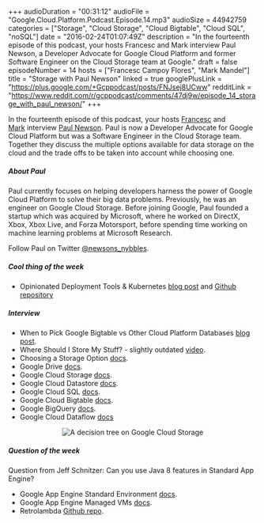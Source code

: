 +++
audioDuration = "00:31:12"
audioFile = "Google.Cloud.Platform.Podcast.Episode.14.mp3"
audioSize = 44942759
categories = ["Storage", "Cloud Storage", "Cloud Bigtable", "Cloud SQL", "noSQL"]
date = "2016-02-24T01:07:49Z"
description = "In the fourteenth episode of this podcast, your hosts Francesc and Mark interview Paul Newson, a Developer Advocate for Google Cloud Platform and former Software Engineer on the Cloud Storage team at Google."
draft = false
episodeNumber = 14
hosts = ["Francesc Campoy Flores", "Mark Mandel"]
title = "Storage with Paul Newson"
linked = true
googlePlusLink = "https://plus.google.com/+Gcppodcast/posts/FNJsej8UCww"
redditLink = "https://www.reddit.com/r/gcppodcast/comments/47dj9w/episode_14_storage_with_paul_newson/"
+++

In the fourteenth episode of this podcast, your hosts
[Francesc](http://twitter.com/francesc) and
[Mark](http://twitter.com/neurotic) interview
[Paul Newson](https://twitter.com/newsons_nybbles).
Paul is now a Developer Advocate for Google Cloud Platform but was a Software
Engineer in the Cloud Storage team.
Together they discuss the multiple options available for data storage on the
cloud and the trade offs to be taken into account while choosing one.
<!--more-->

##### About Paul

Paul currently focuses on helping developers harness the power of Google Cloud
Platform to solve their big data problems. Previously, he was an engineer on
Google Cloud Storage. Before joining Google, Paul founded a startup which was
acquired by Microsoft, where he worked on DirectX, Xbox, Xbox Live, and Forza
Motorsport, before spending time working on machine learning problems at
Microsoft Research.

Follow Paul on Twitter [@newsons_nybbles](https://twitter.com/newsons_nybbles).

##### Cool thing of the week

- Opinionated Deployment Tools & Kubernetes [blog post](http://blog.jonparrott.com/building-a-paas-on-kubernetes/) and [Github repository](https://github.com/jonparrott/noel)
   
##### Interview

- When to Pick Google Bigtable vs Other Cloud Platform Databases [blog post](http://terrenceryan.com/blog/index.php/when-to-pick-google-bigtable-vs-other-cloud-platform-databases/).
- Where Should I Store My Stuff? - slightly outdated [video](https://www.youtube.com/watch?v=B_EVh19Y5Rw).
- Choosing a Storage Option [docs](https://cloud.google.com/docs/storing-your-data).
- Google Drive [docs](https://developers.google.com/drive/).
- Google Cloud Storage [docs](https://cloud.google.com/storage/docs/overview).
- Google Cloud Datastore [docs](https://cloud.google.com/datastore/docs/concepts/overview).
- Google Cloud SQL [docs](https://cloud.google.com/sql/docs/introduction).
- Google Cloud Bigtable [docs](https://cloud.google.com/bigtable/docs/).
- Google BigQuery [docs](https://cloud.google.com/bigquery/what-is-bigquery).
- Google Cloud Dataflow [docs](https://cloud.google.com/dataflow/what-is-google-cloud-dataflow)

<div style="text-align:center">
<img alt="A decision tree on Google Cloud Storage" src="/images/post/storage-tree.svg">
</div>

##### Question of the week

Question from Jeff Schnitzer: Can you use Java 8 features in Standard App Engine?

- Google App Engine Standard Environment [docs](https://cloud.google.com/appengine/docs/about-the-standard-environment).
- Google App Engine Managed VMs [docs](https://cloud.google.com/appengine/docs/managed-vms/).
- Retrolambda [Github repo](https://github.com/orfjackal/retrolambda).
